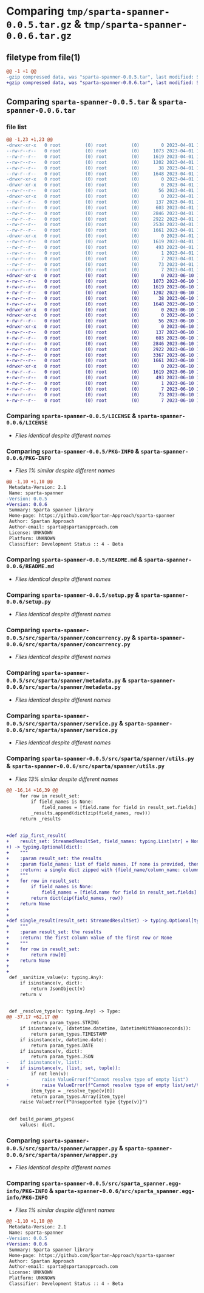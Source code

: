 # Comparing `tmp/sparta-spanner-0.0.5.tar.gz` & `tmp/sparta-spanner-0.0.6.tar.gz`

## filetype from file(1)

```diff
@@ -1 +1 @@
-gzip compressed data, was "sparta-spanner-0.0.5.tar", last modified: Sat Apr  1 13:51:40 2023, max compression
+gzip compressed data, was "sparta-spanner-0.0.6.tar", last modified: Sat Jun 10 10:23:31 2023, max compression
```

## Comparing `sparta-spanner-0.0.5.tar` & `sparta-spanner-0.0.6.tar`

### file list

```diff
@@ -1,23 +1,23 @@
-drwxr-xr-x   0 root         (0) root         (0)        0 2023-04-01 13:51:40.448780 sparta-spanner-0.0.5/
--rw-r--r--   0 root         (0) root         (0)     1073 2023-04-01 13:50:42.000000 sparta-spanner-0.0.5/LICENSE
--rw-r--r--   0 root         (0) root         (0)     1619 2023-04-01 13:51:40.448780 sparta-spanner-0.0.5/PKG-INFO
--rw-r--r--   0 root         (0) root         (0)     1202 2023-04-01 13:50:42.000000 sparta-spanner-0.0.5/README.md
--rw-r--r--   0 root         (0) root         (0)       38 2023-04-01 13:51:40.448780 sparta-spanner-0.0.5/setup.cfg
--rw-r--r--   0 root         (0) root         (0)     1648 2023-04-01 13:50:42.000000 sparta-spanner-0.0.5/setup.py
-drwxr-xr-x   0 root         (0) root         (0)        0 2023-04-01 13:51:40.440779 sparta-spanner-0.0.5/src/
-drwxr-xr-x   0 root         (0) root         (0)        0 2023-04-01 13:51:40.444780 sparta-spanner-0.0.5/src/sparta/
--rw-r--r--   0 root         (0) root         (0)       56 2023-04-01 13:50:42.000000 sparta-spanner-0.0.5/src/sparta/__init__.py
-drwxr-xr-x   0 root         (0) root         (0)        0 2023-04-01 13:51:40.444780 sparta-spanner-0.0.5/src/sparta/spanner/
--rw-r--r--   0 root         (0) root         (0)      137 2023-04-01 13:50:42.000000 sparta-spanner-0.0.5/src/sparta/spanner/__init__.py
--rw-r--r--   0 root         (0) root         (0)      603 2023-04-01 13:50:42.000000 sparta-spanner-0.0.5/src/sparta/spanner/concurrency.py
--rw-r--r--   0 root         (0) root         (0)     2846 2023-04-01 13:50:42.000000 sparta-spanner-0.0.5/src/sparta/spanner/metadata.py
--rw-r--r--   0 root         (0) root         (0)     2922 2023-04-01 13:50:42.000000 sparta-spanner-0.0.5/src/sparta/spanner/service.py
--rw-r--r--   0 root         (0) root         (0)     2538 2023-04-01 13:50:42.000000 sparta-spanner-0.0.5/src/sparta/spanner/utils.py
--rw-r--r--   0 root         (0) root         (0)     1661 2023-04-01 13:50:42.000000 sparta-spanner-0.0.5/src/sparta/spanner/wrapper.py
-drwxr-xr-x   0 root         (0) root         (0)        0 2023-04-01 13:51:40.448780 sparta-spanner-0.0.5/src/sparta_spanner.egg-info/
--rw-r--r--   0 root         (0) root         (0)     1619 2023-04-01 13:51:40.000000 sparta-spanner-0.0.5/src/sparta_spanner.egg-info/PKG-INFO
--rw-r--r--   0 root         (0) root         (0)      493 2023-04-01 13:51:40.000000 sparta-spanner-0.0.5/src/sparta_spanner.egg-info/SOURCES.txt
--rw-r--r--   0 root         (0) root         (0)        1 2023-04-01 13:51:40.000000 sparta-spanner-0.0.5/src/sparta_spanner.egg-info/dependency_links.txt
--rw-r--r--   0 root         (0) root         (0)        7 2023-04-01 13:51:40.000000 sparta-spanner-0.0.5/src/sparta_spanner.egg-info/namespace_packages.txt
--rw-r--r--   0 root         (0) root         (0)       73 2023-04-01 13:51:40.000000 sparta-spanner-0.0.5/src/sparta_spanner.egg-info/requires.txt
--rw-r--r--   0 root         (0) root         (0)        7 2023-04-01 13:51:40.000000 sparta-spanner-0.0.5/src/sparta_spanner.egg-info/top_level.txt
+drwxr-xr-x   0 root         (0) root         (0)        0 2023-06-10 10:23:31.896652 sparta-spanner-0.0.6/
+-rw-r--r--   0 root         (0) root         (0)     1073 2023-06-10 10:23:03.000000 sparta-spanner-0.0.6/LICENSE
+-rw-r--r--   0 root         (0) root         (0)     1619 2023-06-10 10:23:31.896652 sparta-spanner-0.0.6/PKG-INFO
+-rw-r--r--   0 root         (0) root         (0)     1202 2023-06-10 10:23:03.000000 sparta-spanner-0.0.6/README.md
+-rw-r--r--   0 root         (0) root         (0)       38 2023-06-10 10:23:31.896652 sparta-spanner-0.0.6/setup.cfg
+-rw-r--r--   0 root         (0) root         (0)     1648 2023-06-10 10:23:03.000000 sparta-spanner-0.0.6/setup.py
+drwxr-xr-x   0 root         (0) root         (0)        0 2023-06-10 10:23:31.892651 sparta-spanner-0.0.6/src/
+drwxr-xr-x   0 root         (0) root         (0)        0 2023-06-10 10:23:31.892651 sparta-spanner-0.0.6/src/sparta/
+-rw-r--r--   0 root         (0) root         (0)       56 2023-06-10 10:23:03.000000 sparta-spanner-0.0.6/src/sparta/__init__.py
+drwxr-xr-x   0 root         (0) root         (0)        0 2023-06-10 10:23:31.892651 sparta-spanner-0.0.6/src/sparta/spanner/
+-rw-r--r--   0 root         (0) root         (0)      137 2023-06-10 10:23:03.000000 sparta-spanner-0.0.6/src/sparta/spanner/__init__.py
+-rw-r--r--   0 root         (0) root         (0)      603 2023-06-10 10:23:03.000000 sparta-spanner-0.0.6/src/sparta/spanner/concurrency.py
+-rw-r--r--   0 root         (0) root         (0)     2846 2023-06-10 10:23:03.000000 sparta-spanner-0.0.6/src/sparta/spanner/metadata.py
+-rw-r--r--   0 root         (0) root         (0)     2922 2023-06-10 10:23:03.000000 sparta-spanner-0.0.6/src/sparta/spanner/service.py
+-rw-r--r--   0 root         (0) root         (0)     3367 2023-06-10 10:23:03.000000 sparta-spanner-0.0.6/src/sparta/spanner/utils.py
+-rw-r--r--   0 root         (0) root         (0)     1661 2023-06-10 10:23:03.000000 sparta-spanner-0.0.6/src/sparta/spanner/wrapper.py
+drwxr-xr-x   0 root         (0) root         (0)        0 2023-06-10 10:23:31.896652 sparta-spanner-0.0.6/src/sparta_spanner.egg-info/
+-rw-r--r--   0 root         (0) root         (0)     1619 2023-06-10 10:23:31.000000 sparta-spanner-0.0.6/src/sparta_spanner.egg-info/PKG-INFO
+-rw-r--r--   0 root         (0) root         (0)      493 2023-06-10 10:23:31.000000 sparta-spanner-0.0.6/src/sparta_spanner.egg-info/SOURCES.txt
+-rw-r--r--   0 root         (0) root         (0)        1 2023-06-10 10:23:31.000000 sparta-spanner-0.0.6/src/sparta_spanner.egg-info/dependency_links.txt
+-rw-r--r--   0 root         (0) root         (0)        7 2023-06-10 10:23:31.000000 sparta-spanner-0.0.6/src/sparta_spanner.egg-info/namespace_packages.txt
+-rw-r--r--   0 root         (0) root         (0)       73 2023-06-10 10:23:31.000000 sparta-spanner-0.0.6/src/sparta_spanner.egg-info/requires.txt
+-rw-r--r--   0 root         (0) root         (0)        7 2023-06-10 10:23:31.000000 sparta-spanner-0.0.6/src/sparta_spanner.egg-info/top_level.txt
```

### Comparing `sparta-spanner-0.0.5/LICENSE` & `sparta-spanner-0.0.6/LICENSE`

 * *Files identical despite different names*

### Comparing `sparta-spanner-0.0.5/PKG-INFO` & `sparta-spanner-0.0.6/PKG-INFO`

 * *Files 1% similar despite different names*

```diff
@@ -1,10 +1,10 @@
 Metadata-Version: 2.1
 Name: sparta-spanner
-Version: 0.0.5
+Version: 0.0.6
 Summary: Sparta spanner library
 Home-page: https://github.com/Spartan-Approach/sparta-spanner
 Author: Spartan Approach
 Author-email: sparta@spartanapproach.com
 License: UNKNOWN
 Platform: UNKNOWN
 Classifier: Development Status :: 4 - Beta
```

### Comparing `sparta-spanner-0.0.5/README.md` & `sparta-spanner-0.0.6/README.md`

 * *Files identical despite different names*

### Comparing `sparta-spanner-0.0.5/setup.py` & `sparta-spanner-0.0.6/setup.py`

 * *Files identical despite different names*

### Comparing `sparta-spanner-0.0.5/src/sparta/spanner/concurrency.py` & `sparta-spanner-0.0.6/src/sparta/spanner/concurrency.py`

 * *Files identical despite different names*

### Comparing `sparta-spanner-0.0.5/src/sparta/spanner/metadata.py` & `sparta-spanner-0.0.6/src/sparta/spanner/metadata.py`

 * *Files identical despite different names*

### Comparing `sparta-spanner-0.0.5/src/sparta/spanner/service.py` & `sparta-spanner-0.0.6/src/sparta/spanner/service.py`

 * *Files identical despite different names*

### Comparing `sparta-spanner-0.0.5/src/sparta/spanner/utils.py` & `sparta-spanner-0.0.6/src/sparta/spanner/utils.py`

 * *Files 13% similar despite different names*

```diff
@@ -16,14 +16,39 @@
     for row in result_set:
         if field_names is None:
             field_names = [field.name for field in result_set.fields]
         _results.append(dict(zip(field_names, row)))
     return _results
 
 
+def zip_first_result(
+    result_set: StreamedResultSet, field_names: typing.List[str] = None
+) -> typing.Optional[dict]:
+    """
+    :param result_set: the results
+    :param field_names: list of field names. If none is provided, then we use the column names.
+    :return: a single dict zipped with {field_name/column_name: column_value} or None
+    """
+    for row in result_set:
+        if field_names is None:
+            field_names = [field.name for field in result_set.fields]
+        return dict(zip(field_names, row))
+    return None
+
+
+def single_result(result_set: StreamedResultSet) -> typing.Optional[typing.Any]:
+    """
+    :param result_set: the results
+    :return: the first column value of the first row or None
+    """
+    for row in result_set:
+        return row[0]
+    return None
+
+
 def _sanitize_value(v: typing.Any):
     if isinstance(v, dict):
         return JsonObject(v)
     return v
 
 
 def _resolve_type(v: typing.Any) -> Type:
@@ -37,17 +62,17 @@
         return param_types.STRING
     if isinstance(v, (datetime.datetime, DatetimeWithNanoseconds)):
         return param_types.TIMESTAMP
     if isinstance(v, datetime.date):
         return param_types.DATE
     if isinstance(v, dict):
         return param_types.JSON
-    if isinstance(v, list):
+    if isinstance(v, (list, set, tuple)):
         if not len(v):
-            raise ValueError(f"Cannot resolve type of empty list")
+            raise ValueError(f"Cannot resolve type of empty list/set/tuple")
         item_type = _resolve_type(v[0])
         return param_types.Array(item_type)
     raise ValueError(f"Unsupported type {type(v)}")
 
 
 def build_params_ptypes(
     values: dict,
```

### Comparing `sparta-spanner-0.0.5/src/sparta/spanner/wrapper.py` & `sparta-spanner-0.0.6/src/sparta/spanner/wrapper.py`

 * *Files identical despite different names*

### Comparing `sparta-spanner-0.0.5/src/sparta_spanner.egg-info/PKG-INFO` & `sparta-spanner-0.0.6/src/sparta_spanner.egg-info/PKG-INFO`

 * *Files 1% similar despite different names*

```diff
@@ -1,10 +1,10 @@
 Metadata-Version: 2.1
 Name: sparta-spanner
-Version: 0.0.5
+Version: 0.0.6
 Summary: Sparta spanner library
 Home-page: https://github.com/Spartan-Approach/sparta-spanner
 Author: Spartan Approach
 Author-email: sparta@spartanapproach.com
 License: UNKNOWN
 Platform: UNKNOWN
 Classifier: Development Status :: 4 - Beta
```

